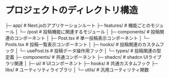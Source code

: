 # プロジェクトのディレクトリ構造

├─ app/                   # Next.jsのアプリケーションルート
├─ features/             # 機能ごとのモジュール
│  └─ /post             # 投稿機能に関連するモジュール
│     ├─ components/    # 投稿関連のコンポーネント
│        ├─ Post.tsx    # 単一投稿表示コンポーネント
│        └─ Posts.tsx   # 投稿一覧表示コンポーネント
│     ├─ hooks/         # 投稿関連のカスタムフック
│        └─ usePost.ts  # 投稿データ操作用フック
│     └─ types/         # 投稿関連の型定義
├─ components/          # 共通コンポーネント
├─ shadcn/             # shadcn UIライブラリ関連
│  ├─ ui/              # UIコンポーネント
├─ hooks/              # 共通カスタムフック
├─ libs/               # ユーティリティライブラリ
│  └─ utils/           # 汎用ユーティリティ関数

